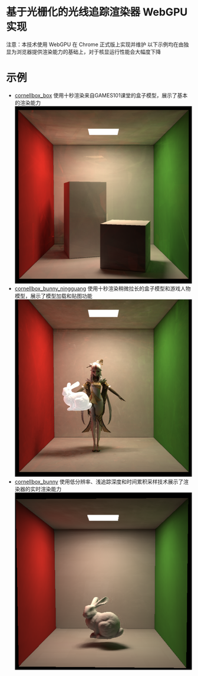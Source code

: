 # 基于光栅化的光线追踪渲染器 WebGPU 实现

注意：本技术使用 WebGPU 在 Chrome 正式版上实现并维护
以下示例均在由独显为浏览器提供渲染能力的基础上，对于核显运行性能会大幅度下降

# 示例
* [cornellbox_box](https://823984418.github.io/RasterizeRayTrace/example/cornellbox_box.html) 使用十秒渲染来自GAMES101课堂的盒子模型，展示了基本的渲染能力
![盒子和立方体](example/cornellbox_box.png)
* [cornellbox_bunny_ningguang](https://823984418.github.io/RasterizeRayTrace/example/cornellbox_bunny_ningguang.html) 使用十秒渲染稍微拉长的盒子模型和游戏人物模型，展示了模型加载和贴图功能
![盒子、兔子和凝光](example/cornellbox_bunny_ningguang.png)
* [cornellbox_bunny](https://823984418.github.io/RasterizeRayTrace/example/cornellbox_bunny.html) 使用低分辨率、浅追踪深度和时间累积采样技术展示了渲染器的实时渲染能力
![盒子和兔子](example/cornellbox_bunny.png)

